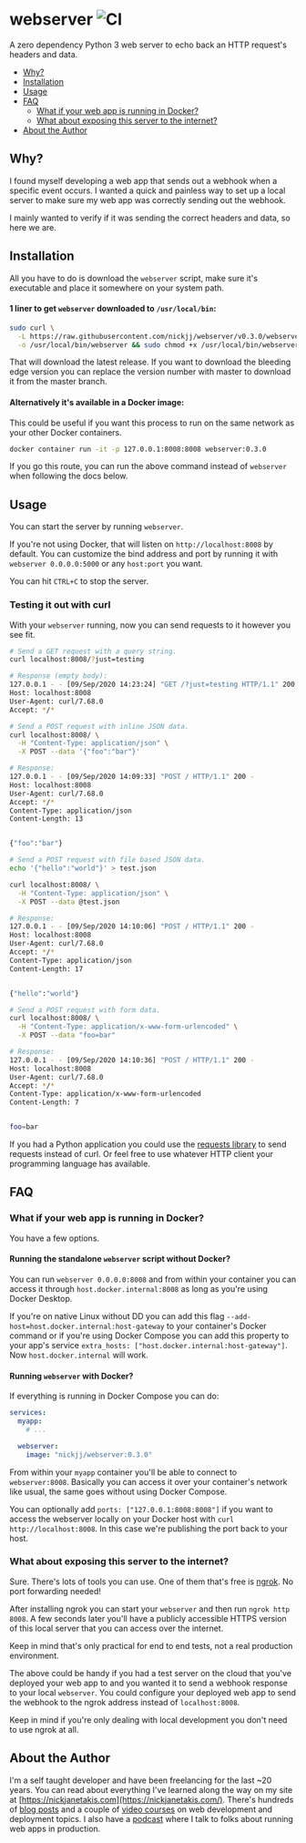# webserver ![CI](https://github.com/nickjj/webserver/workflows/CI/badge.svg?branch=master)

A zero dependency Python 3 web server to echo back an HTTP request's headers
and data.

- [Why?](#why)
- [Installation](#installation)
- [Usage](#usage)
- [FAQ](#faq)
  - [What if your web app is running in Docker?](#what-if-your-web-app-is-running-in-docker)
  - [What about exposing this server to the internet?](#what-about-exposing-this-server-to-the-internet)
- [About the Author](#about-the-author)

## Why?

I found myself developing a web app that sends out a webhook when a specific
event occurs. I wanted a quick and painless way to set up a local server to
make sure my web app was correctly sending out the webhook.

I mainly wanted to verify if it was sending the correct headers and data, so
here we are.

## Installation

All you have to do is download the `webserver` script, make sure it's executable
and place it somewhere on your system path.

#### 1 liner to get `webserver` downloaded to `/usr/local/bin`:

```sh
sudo curl \
  -L https://raw.githubusercontent.com/nickjj/webserver/v0.3.0/webserver \
  -o /usr/local/bin/webserver && sudo chmod +x /usr/local/bin/webserver
```

That will download the latest release. If you want to download the bleeding
edge version you can replace the version number with master to download it
from the master branch.

#### Alternatively it's available in a Docker image:

This could be useful if you want this process to run on the same network as
your other Docker containers.

```sh
docker container run -it -p 127.0.0.1:8008:8008 webserver:0.3.0
```

If you go this route, you can run the above command instead of `webserver` when
following the docs below.

## Usage

You can start the server by running `webserver`.

If you're not using Docker, that will listen on `http://localhost:8008` by
default. You can customize the bind address and port by running it with
`webserver 0.0.0.0:5000` or any `host:port` you want.

You can hit `CTRL+C` to stop the server.

### Testing it out with curl

With your `webserver` running, now you can send requests to it however you see
fit. 

```sh
# Send a GET request with a query string.
curl localhost:8008/?just=testing

# Response (empty body):
127.0.0.1 - - [09/Sep/2020 14:23:24] "GET /?just=testing HTTP/1.1" 200 -
Host: localhost:8008
User-Agent: curl/7.68.0
Accept: */*
```

```sh
# Send a POST request with inline JSON data.
curl localhost:8008/ \
  -H "Content-Type: application/json" \
  -X POST --data '{"foo":"bar"}'

# Response:
127.0.0.1 - - [09/Sep/2020 14:09:33] "POST / HTTP/1.1" 200 -
Host: localhost:8008
User-Agent: curl/7.68.0
Accept: */*
Content-Type: application/json
Content-Length: 13


{"foo":"bar"}
```

```sh
# Send a POST request with file based JSON data.
echo '{"hello":"world"}' > test.json

curl localhost:8008/ \
  -H "Content-Type: application/json" \
  -X POST --data @test.json

# Response:
127.0.0.1 - - [09/Sep/2020 14:10:06] "POST / HTTP/1.1" 200 -
Host: localhost:8008
User-Agent: curl/7.68.0
Accept: */*
Content-Type: application/json
Content-Length: 17


{"hello":"world"}
```

```sh
# Send a POST request with form data.
curl localhost:8008/ \
  -H "Content-Type: application/x-www-form-urlencoded" \
  -X POST --data "foo=bar"

# Response:
127.0.0.1 - - [09/Sep/2020 14:10:36] "POST / HTTP/1.1" 200 -
Host: localhost:8008
User-Agent: curl/7.68.0
Accept: */*
Content-Type: application/x-www-form-urlencoded
Content-Length: 7


foo=bar
```

If you had a Python application you could use the [requests
library](https://github.com/psf/requests) to send requests instead of curl.  Or
feel free to use whatever HTTP client your programming language has available.

## FAQ

###  What if your web app is running in Docker?

You have a few options.

#### Running the standalone `webserver` script without Docker?

You can run `webserver 0.0.0.0:8008` and from within your container you can
access it through `host.docker.internal:8008` as long as you're using Docker
Desktop.

If you're on native Linux without DD you can add this flag
`--add-host=host.docker.internal:host-gateway` to your container's Docker
command or if you're using Docker Compose you can add this property to your
app's service `extra_hosts: ["host.docker.internal:host-gateway"]`. Now
`host.docker.internal` will work.

#### Running `webserver` with Docker?

If everything is running in Docker Compose you can do:

```yml
services:
  myapp:
    # ...

  webserver:
    image: "nickjj/webserver:0.3.0"
```

From within your `myapp` container you'll be able to connect to
`webserver:8008`. Basically you can access it over your container's network
like usual, the same goes without using Docker Compose.

You can optionally add `ports: ["127.0.0.1:8008:8008"]` if you want to access
the webserver locally on your Docker host with `curl http://localhost:8008`. In
this case we're publishing the port back to your host.

### What about exposing this server to the internet?

Sure. There's lots of tools you can use. One of them that's free is
[ngrok](https://ngrok.com/). No port forwarding needed!

After installing ngrok you can start your `webserver` and then run `ngrok http
8008`. A few seconds later you'll have a publicly accessible HTTPS version of
this local server that you can access over the internet.

Keep in mind that's only practical for end to end tests, not a real production
environment.

The above could be handy if you had a test server on the cloud that you've
deployed your web app to and you wanted it to send a webhook response to your
local `webserver`. You could configure your deployed web app to send the
webhook to the ngrok address instead of `localhost:8008`.

Keep in mind if you're only dealing with local development you don't need to
use ngrok at all.

## About the Author

I'm a self taught developer and have been freelancing for the last ~20 years.
You can read about everything I've learned along the way on my site at
[https://nickjanetakis.com](https://nickjanetakis.com/). There's hundreds of
[blog posts](https://nickjanetakis.com/blog/) and a couple of [video
courses](https://nickjanetakis.com/courses/) on web development and deployment
topics. I also have a [podcast](https://runninginproduction.com) where I talk
to folks about running web apps in production.
